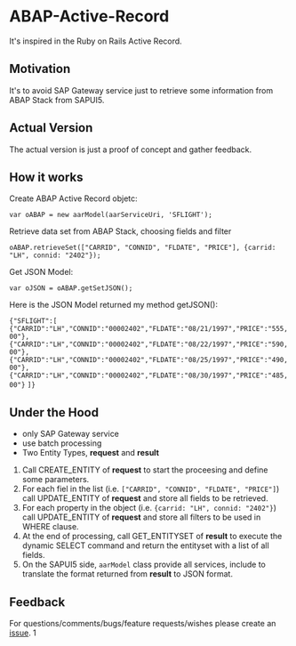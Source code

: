 # ABAP-Active-Record
It's inspired in the Ruby on Rails Active Record.

## Motivation
It's to avoid SAP Gateway service just to retrieve some information from ABAP Stack from SAPUI5.

## Actual Version
The actual version is just a proof of concept and gather feedback.

## How it works

Create ABAP Active Record objetc:

`var oABAP = new aarModel(aarServiceUri, 'SFLIGHT');`

Retrieve data set from ABAP Stack, choosing fields and filter

`oABAP.retrieveSet(["CARRID", "CONNID", "FLDATE", "PRICE"], {carrid: "LH", connid: "2402"});`

Get JSON Model:

`var oJSON = oABAP.getSetJSON();`

Here is the JSON Model returned my method getJSON():

`{"SFLIGHT":[`
`{"CARRID":"LH","CONNID":"00002402","FLDATE":"08/21/1997","PRICE":"555,00"},`
`{"CARRID":"LH","CONNID":"00002402","FLDATE":"08/22/1997","PRICE":"590,00"},`
`{"CARRID":"LH","CONNID":"00002402","FLDATE":"08/25/1997","PRICE":"490,00"},`
`{"CARRID":"LH","CONNID":"00002402","FLDATE":"08/30/1997","PRICE":"485,00"}`
`]}`

## Under the Hood

- only SAP Gateway service
- use batch processing
- Two Entity Types, **request** and **result**

1. Call CREATE_ENTITY of **request** to start the proceesing and define some parameters.
2. For each fiel in the list (i.e. `["CARRID", "CONNID", "FLDATE", "PRICE"]`) call UPDATE_ENTITY of **request** and store all fields to be retrieved.
3. For each property in the object (i.e. `{carrid: "LH", connid: "2402"}`) call UPDATE_ENTITY of **request** and store all filters to be used in WHERE clause.
4. At the end of processing, call GET_ENTITYSET of **result** to execute the dynamic SELECT command and return the entityset with a list of all fields.
5. On the SAPUI5 side, `aarModel` class provide all services, include to translate the format returned from **result** to JSON format.

## Feedback

For questions/comments/bugs/feature requests/wishes please create an [issue](https://github.com/furlan/ABAP-Active-Record/issues).
1
